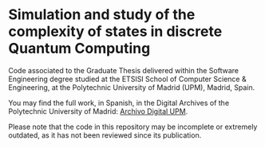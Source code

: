 # Simulation and study of the complexity of states in discrete Quantum Computing

Code associated to the Graduate Thesis delivered within the Software Engineering degree studied at the ETSISI School of Computer Science &amp; Engineering, at the Polytechnic University of Madrid (UPM), Madrid, Spain.

You may find the full work, in Spanish, in the Digital Archives of the Polytechnic University of Madrid: [Archivo Digital UPM](http://oa.upm.es/51970/).

Please note that the code in this repository may be incomplete or extremely outdated, as it has not been reviewed since its publication.
